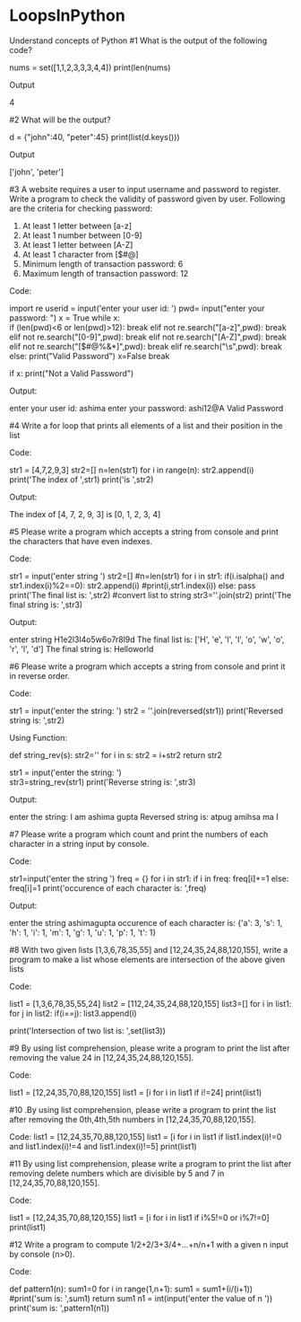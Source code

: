 # LoopsInPython
Understand concepts of Python
#1 What is the output of the following code?


nums = set([1,1,2,3,3,3,4,4])
print(len(nums)

Output

4

#2 What will be the output?

d = {"john":40, "peter":45}
print(list(d.keys()))

Output

['john', 'peter']

#3 A website requires a user to input username and password to register. Write a program
to check the validity of password given by user. Following are the criteria for checking
password:
1. At least 1 letter between [a-z]
2. At least 1 number between [0-9]
1. At least 1 letter between [A-Z]
3. At least 1 character from [$#@]
4. Minimum length of transaction password: 6
5. Maximum length of transaction password: 12

Code:

import re
userid = input('enter your user id: ')
pwd= input("enter your password: ")
x = True
while x:  
    if (len(pwd)<6 or len(pwd)>12):
        break
    elif not re.search("[a-z]",pwd):
        break
    elif not re.search("[0-9]",pwd):
        break
    elif not re.search("[A-Z]",pwd):
        break
    elif not re.search("[$#@%&*]",pwd):
        break
    elif re.search("\s",pwd):
        break
    else:
        print("Valid Password")
        x=False
        break

if x:
    print("Not a Valid Password")


Output:

enter your user id: ashima
enter your password: ashi12@A
Valid Password


#4 Write a for loop that prints all elements of a list and their position in the list

Code:

str1 = [4,7,2,9,3]
str2=[]
n=len(str1)
for i in range(n):
    str2.append(i)
print('The index of ',str1)
print('is ',str2)

Output:

The index of  [4, 7, 2, 9, 3]
is  [0, 1, 2, 3, 4]

#5 Please write a program which accepts a string from console and print the
characters that have even indexes.

Code:

str1 = input('enter string ')
str2=[]
#n=len(str1)
for i in str1:
    if(i.isalpha() and str1.index(i)%2==0):
        str2.append(i)
        #print(i,str1.index(i))
    else:
        pass
print('The final list is: ',str2)
#convert list to string
str3=''.join(str2)
print('The final string is: ',str3)

Output:

enter string H1e2l3l4o5w6o7r8l9d
The final list is:  ['H', 'e', 'l', 'l', 'o', 'w', 'o', 'r', 'l', 'd']
The final string is:  Helloworld


#6 Please write a program which accepts a string from console and print it in reverse
order.


Code:

str1 = input('enter the string: ')
str2 = ''.join(reversed(str1))
print('Reversed string is: ',str2)

Using Function:

def string_rev(s):
    str2=''
    for i in s:
        str2 = i+str2
    return str2

str1 = input('enter the string: ')    
str3=string_rev(str1)
print('Reverse string is: ',str3)

Output:

enter the string: I am ashima gupta
Reversed string is:  atpug amihsa ma I

#7 Please write a program which count and print the numbers of each character in a
string input by console.


Code:

str1=input('enter the string  ')
freq = {}
for i in str1:
    if i in freq:
        freq[i]+=1
    else:
        freq[i]=1
print('occurence of each character is: ',freq)

Output:

enter the string  ashimagupta
occurence of each character is:  {'a': 3, 's': 1, 'h': 1, 'i': 1, 'm': 1, 'g': 1, 'u': 1, 'p': 1, 't': 1}



#8 With two given lists [1,3,6,78,35,55] and [12,24,35,24,88,120,155], write a
program to make a list whose elements are intersection of the above given lists

Code:

list1 = [1,3,6,78,35,55,24]
list2 = [112,24,35,24,88,120,155]
list3=[]
for i in list1:
    for j in list2:
        if(i==j):
            list3.append(i)

print('Intersection of two list is: ',set(list3))



#9 By using list comprehension, please write a program to print the list after removing
the value 24 in [12,24,35,24,88,120,155].

Code:

list1 =  [12,24,35,70,88,120,155]
list1 = [i for i in list1 if i!=24]
print(list1)



#10 .By using list comprehension, please write a program to print the list after removing
the 0th,4th,5th numbers in [12,24,35,70,88,120,155].

Code:
list1 =  [12,24,35,70,88,120,155]
list1 = [i for i in list1 if list1.index(i)!=0 and list1.index(i)!=4 and list1.index(i)!=5]
print(list1)



#11 By using list comprehension, please write a program to print the list after removing
delete numbers which are divisible by 5 and 7 in [12,24,35,70,88,120,155].

Code:

list1 =  [12,24,35,70,88,120,155]
list1 = [i for i in list1 if i%5!=0 or i%7!=0]
print(list1)



#12 Write a program to compute 1/2+2/3+3/4+...+n/n+1 with a given n input by
console (n>0).

Code:

def pattern1(n):
    sum1=0
    for i in range(1,n+1):
        sum1 = sum1+(i/(i+1))
    #print('sum is: ',sum1)
    return sum1
n1 = int(input('enter the value of n '))
print('sum is: ',pattern1(n1))


